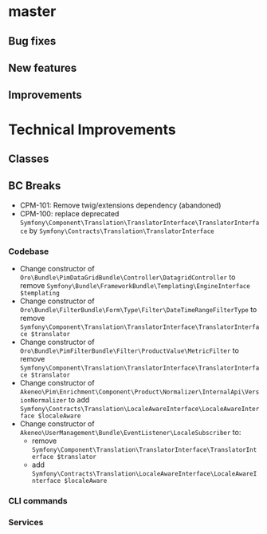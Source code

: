 # master

## Bug fixes

## New features

## Improvements

# Technical Improvements

## Classes

## BC Breaks

- CPM-101: Remove twig/extensions dependency (abandoned)
- CPM-100: replace deprecated `Symfony\Component\Translation\TranslatorInterface\TranslatorInterface` by `Symfony\Contracts\Translation\TranslatorInterface`

### Codebase

- Change constructor of `Oro\Bundle\PimDataGridBundle\Controller\DatagridController` to remove `Symfony\Bundle\FrameworkBundle\Templating\EngineInterface $templating`
- Change constructor of `Oro\Bundle\FilterBundle\Form\Type\Filter\DateTimeRangeFilterType` to remove `Symfony\Component\Translation\TranslatorInterface\TranslatorInterface $translator`
- Change constructor of `Oro\Bundle\PimFilterBundle\Filter\ProductValue\MetricFilter` to remove `Symfony\Component\Translation\TranslatorInterface\TranslatorInterface $translator`
- Change constructor of `Akeneo\Pim\Enrichment\Component\Product\Normalizer\InternalApi\VersionNormalizer` to add `Symfony\Contracts\Translation\LocaleAwareInterface\LocaleAwareInterface $localeAware`
- Change constructor of `Akeneo\UserManagement\Bundle\EventListener\LocaleSubscriber` to:
    - remove `Symfony\Component\Translation\TranslatorInterface\TranslatorInterface $translator`
    - add  `Symfony\Contracts\Translation\LocaleAwareInterface\LocaleAwareInterface $localeAware`


### CLI commands

### Services

